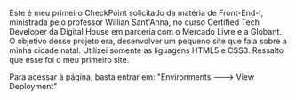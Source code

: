 Este é meu primeiro CheckPoint solicitado da matéria de Front-End-I, ministrada pelo professor Willian Sant'Anna, no curso Certified Tech Developer da Digital House em parceria com o Mercado Livre e a Globant.
O objetivo desse projeto era, desenvolver um pequeno  site que fala sobre a minha cidade natal. Utilizei somente as liguagens HTML5 e CSS3. Ressalto que esse foi o meu primeiro site.

Para acessar à página, basta entrar em: "Environments ---> View Deployment"

